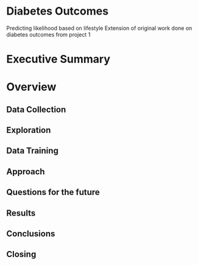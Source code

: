 # Diabetes Outcomes
Predicting likelihood based on lifestyle 
Extension of original work done on diabetes outcomes from project 1

# Executive Summary 

# Overview

## Data Collection

## Exploration

## Data Training

## Approach

## Questions for the future

## Results

## Conclusions

## Closing


